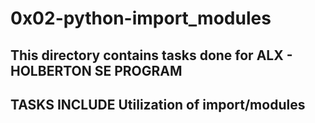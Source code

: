 # 0x02-python-import_modules

## This directory contains tasks done for ALX - HOLBERTON SE PROGRAM

## TASKS INCLUDE Utilization of import/modules
